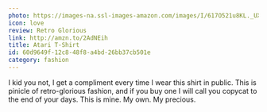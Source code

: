 ```yaml
---
photo: https://images-na.ssl-images-amazon.com/images/I/617O521u8KL._UX522_.jpg
icon: love
review: Retro Glorious
link: http://amzn.to/2AdNEih
title: Atari T-Shirt
id: 60d9649f-12c8-48f8-a4bd-26bb37cb501e
category: fashion
---
```

I kid you not, I get a compliment every time I wear this shirt in public. This is pinicle of retro-glorious fashion, and if you buy one I will call you copycat to the end of your days. This is mine. My own. My precious.
